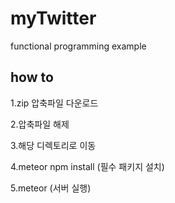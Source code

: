 # myTwitter
functional programming example

## how to
1.zip 압축파일 다운로드

2.압축파일 해제 

3.해당 디렉토리로 이동

4.meteor npm install (필수 패키지 설치)

5.meteor (서버 실행)
